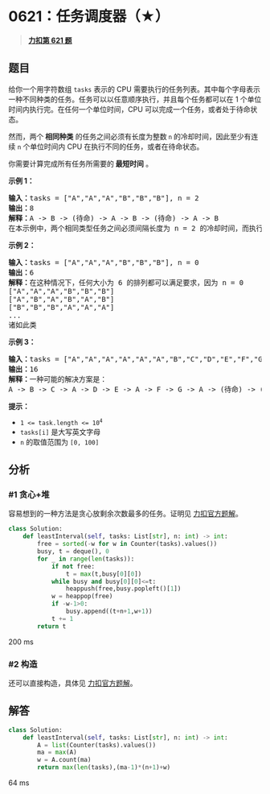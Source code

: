 # 0621：任务调度器（★）


> <u>**[力扣第 621 题](https://leetcode.cn/problems/task-scheduler/)**</u>

## 题目

<p>给你一个用字符数组 <code>tasks</code> 表示的 CPU 需要执行的任务列表。其中每个字母表示一种不同种类的任务。任务可以以任意顺序执行，并且每个任务都可以在 1 个单位时间内执行完。在任何一个单位时间，CPU 可以完成一个任务，或者处于待命状态。</p>

<p>然而，两个<strong> 相同种类</strong> 的任务之间必须有长度为整数<strong> </strong><code>n</code><strong> </strong>的冷却时间，因此至少有连续 <code>n</code> 个单位时间内 CPU 在执行不同的任务，或者在待命状态。</p>

<p>你需要计算完成所有任务所需要的<strong> 最短时间</strong> 。</p>



<p><strong>示例 1：</strong></p>

<pre>
<strong>输入：</strong>tasks = ["A","A","A","B","B","B"], n = 2
<strong>输出：</strong>8
<strong>解释：</strong>A -> B -> (待命) -> A -> B -> (待命) -> A -> B
在本示例中，两个相同类型任务之间必须间隔长度为 n = 2 的冷却时间，而执行一个任务只需要一个单位时间，所以中间出现了（待命）状态。 </pre>

<p><strong>示例 2：</strong></p>

<pre>
<strong>输入：</strong>tasks = ["A","A","A","B","B","B"], n = 0
<strong>输出：</strong>6
<strong>解释：</strong>在这种情况下，任何大小为 6 的排列都可以满足要求，因为 n = 0
["A","A","A","B","B","B"]
["A","B","A","B","A","B"]
["B","B","B","A","A","A"]
...
诸如此类
</pre>

<p><strong>示例 3：</strong></p>

<pre>
<strong>输入：</strong>tasks = ["A","A","A","A","A","A","B","C","D","E","F","G"], n = 2
<strong>输出：</strong>16
<strong>解释：</strong>一种可能的解决方案是：
A -> B -> C -> A -> D -> E -> A -> F -> G -> A -> (待命) -> (待命) -> A -> (待命) -> (待命) -> A
</pre>



<p><strong>提示：</strong></p>

<ul>
<li><code>1 <= task.length <= 10<sup>4</sup></code></li>
<li><code>tasks[i]</code> 是大写英文字母</li>
<li><code>n</code> 的取值范围为 <code>[0, 100]</code></li>
</ul>


## 分析

### #1 贪心+堆

容易想到的一种方法是贪心放剩余次数最多的任务。证明见 [力扣官方题解](https://leetcode.cn/u/leetcode-solution/)。

```python
class Solution:
    def leastInterval(self, tasks: List[str], n: int) -> int:
        free = sorted(-w for w in Counter(tasks).values())
        busy, t = deque(), 0
        for _ in range(len(tasks)):
            if not free:
                t = max(t,busy[0][0])
            while busy and busy[0][0]<=t:
                heappush(free,busy.popleft()[1])
            w = heappop(free)
            if -w-1>0:
                busy.append((t+n+1,w+1))
            t += 1
        return t
```
200 ms

### #2 构造

还可以直接构造，具体见 [力扣官方题解](https://leetcode.cn/u/leetcode-solution/)。

## 解答


```python
class Solution:
    def leastInterval(self, tasks: List[str], n: int) -> int:
        A = list(Counter(tasks).values())
        ma = max(A)
        w = A.count(ma)
        return max(len(tasks),(ma-1)*(n+1)+w)
```
64 ms
